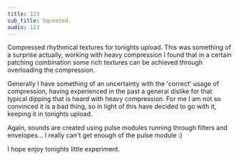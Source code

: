 ```yaml
---
title: 123
sub_title: Squeezed.
audio: 123
---
```


Compressed rhythmical textures for tonights upload. This was something of a surprise actually, working with heavy compression I found that in a certain patching combination some rich textures can be achieved through overloading the compression. 

Generally I have something of an uncertainty with the 'correct' usage of compression, having experienced in the past a general dislike for that typical dipping that is heard with heavy compression. For me I am not so convinced it is a bad thing, so in light of this have decided to go with it, keeping it in tonights upload.

Again, sounds are created using pulse modules running through filters and envelopes… I really can't get enough of the pulse module :)

I hope enjoy tonights little experiment.